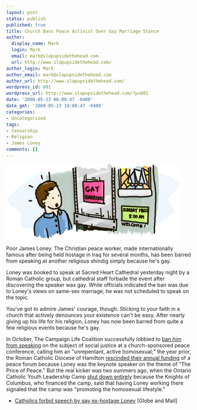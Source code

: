 ```yaml
---
layout: post
status: publish
published: true
title: Church Bans Peace Activist Over Gay Marriage Stance
author:
  display_name: Mark
  login: Mark
  email: mark@slapupsidethehead.com
  url: http://www.slapupsidethehead.com/
author_login: Mark
author_email: mark@slapupsidethehead.com
author_url: http://www.slapupsidethehead.com/
wordpress_id: 801
wordpress_url: http://www.slapupsidethehead.com/?p=801
date: '2008-05-23 06:00:47 -0400'
date_gmt: '2008-05-23 10:00:47 -0400'
categories:
- Uncategorized
tags:
- Censorship
- Religion
- James Loney
comments: []
---
```

![Church Gay Barrier](/wp-content/media/2008/05/church-gay-barrier.jpg "My old church had one of these installed")

Poor James Loney. The Christian peace worker, made internationally famous after being held hostage in Iraq for several months, has been barred from speaking at another religious shindig simply because he's gay.

Loney was booked to speak at Sacred Heart Cathedral yesterday night by a Roman Catholic group, but cathedral staff forbade the event after discovering the speaker was gay. While officials indicated the ban was due to Loney's views on same-sex marriage, he was not scheduled to speak on the topic.

You've got to admire James' courage, though. Sticking to your faith in a church that actively denounces your existence can't be easy. After nearly giving up his life for his religion, Loney has now been barred from quite a few religious events because he's gay.

In October, The Campaign Life Coalition successfully lobbied to [ban him from speaking](http://www.slapupsidethehead.com/2007/10/peace-activist-ejected/ "Yeah, that'll spark some consensus-building dialogue") on the subject of social justice at a church-sponsored peace conference, calling him an "unrepentant, active homosexual;" the year prior, the Roman Catholic Diocese of Hamilton [rescinded their annual funding](http://www.slapupsidethehead.com/2006/10/church-rescinds-peace-funding/ "Why fund peace if a single gay person supports it?") of a peace forum because Loney was the keynote speaker on the theme of "The Price of Peace." But the real kicker was two summers ago, when the Ontario Catholic Youth Leadership Camp [shut down entirely](http://www.slapupsidethehead.com/2006/06/youth-camp-closes/ "Run home, kids! There's a gay on the loose!") because the Knights of Columbus, who financed the camp, said that having Loney working there signaled that the camp was "promoting the homosexual lifestyle."

- [Catholics forbid speech by gay ex-hostage Loney](http://www.theglobeandmail.com/servlet/story/LAC.20080517.NATSN17/TPStory/National) [Globe and Mail]
